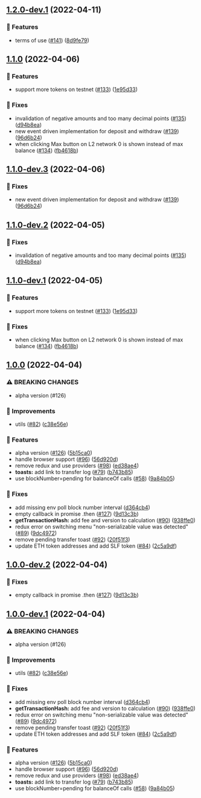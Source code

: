 ## [1.2.0-dev.1](https://github.com/starkware-libs/starkgate-frontend/compare/v1.1.0...v1.2.0-dev.1) (2022-04-11)


### 🧩 Features

* terms of use ([#141](https://github.com/starkware-libs/starkgate-frontend/issues/141)) ([8d9fe79](https://github.com/starkware-libs/starkgate-frontend/commit/8d9fe7957e09c739e1e79801eaf507178854f944))

## [1.1.0](https://github.com/starkware-libs/starkgate-frontend/compare/v1.0.0...v1.1.0) (2022-04-06)


### 🧩 Features

* support more tokens on testnet ([#133](https://github.com/starkware-libs/starkgate-frontend/issues/133)) ([1e95d33](https://github.com/starkware-libs/starkgate-frontend/commit/1e95d330e5a47a4182f77bf7cb1af4d3a39adcbe))


### 🔧 Fixes

* invalidation of negative amounts and too many decimal points ([#135](https://github.com/starkware-libs/starkgate-frontend/issues/135)) ([d94b8ea](https://github.com/starkware-libs/starkgate-frontend/commit/d94b8ea9cec4cf96da3b5fcd7e829b7f4ff5661c))
* new event driven implementation for deposit and withdraw ([#139](https://github.com/starkware-libs/starkgate-frontend/issues/139)) ([96d6b24](https://github.com/starkware-libs/starkgate-frontend/commit/96d6b240d0e6ec6e82b5cb3b418c7b1478541e09))
* when clicking Max button on L2 network 0 is shown instead of max balance ([#134](https://github.com/starkware-libs/starkgate-frontend/issues/134)) ([fb4618b](https://github.com/starkware-libs/starkgate-frontend/commit/fb4618b4a0c4171296858e904fcc94b56e04215c))

## [1.1.0-dev.3](https://github.com/starkware-libs/starkgate-frontend/compare/v1.1.0-dev.2...v1.1.0-dev.3) (2022-04-06)


### 🔧 Fixes

* new event driven implementation for deposit and withdraw ([#139](https://github.com/starkware-libs/starkgate-frontend/issues/139)) ([96d6b24](https://github.com/starkware-libs/starkgate-frontend/commit/96d6b240d0e6ec6e82b5cb3b418c7b1478541e09))

## [1.1.0-dev.2](https://github.com/starkware-libs/starkgate-frontend/compare/v1.1.0-dev.1...v1.1.0-dev.2) (2022-04-05)


### 🔧 Fixes

* invalidation of negative amounts and too many decimal points ([#135](https://github.com/starkware-libs/starkgate-frontend/issues/135)) ([d94b8ea](https://github.com/starkware-libs/starkgate-frontend/commit/d94b8ea9cec4cf96da3b5fcd7e829b7f4ff5661c))

## [1.1.0-dev.1](https://github.com/starkware-libs/starkgate-frontend/compare/v1.0.0...v1.1.0-dev.1) (2022-04-05)

### 🧩 Features

* support more tokens on testnet ([#133](https://github.com/starkware-libs/starkgate-frontend/issues/133)) ([1e95d33](https://github.com/starkware-libs/starkgate-frontend/commit/1e95d330e5a47a4182f77bf7cb1af4d3a39adcbe))

### 🔧 Fixes

* when clicking Max button on L2 network 0 is shown instead of max balance ([#134](https://github.com/starkware-libs/starkgate-frontend/issues/134)) ([fb4618b](https://github.com/starkware-libs/starkgate-frontend/commit/fb4618b4a0c4171296858e904fcc94b56e04215c))

## [1.0.0](https://github.com/starkware-libs/starkgate-frontend/compare/v0.0.1...v1.0.0) (2022-04-04)

### ⚠ BREAKING CHANGES

* alpha version (#126)

### 💉 Improvements

* utils ([#82](https://github.com/starkware-libs/starkgate-frontend/issues/82)) ([c38e56e](https://github.com/starkware-libs/starkgate-frontend/commit/c38e56e1d942b3350e45811a435da22472dcf00e))

### 🧩 Features

* alpha version ([#126](https://github.com/starkware-libs/starkgate-frontend/issues/126)) ([5b15ca0](https://github.com/starkware-libs/starkgate-frontend/commit/5b15ca0b1c87f25beab2f30367384d63503d8ef9))
* handle browser support ([#96](https://github.com/starkware-libs/starkgate-frontend/issues/96)) ([56d920d](https://github.com/starkware-libs/starkgate-frontend/commit/56d920d46af53e9d60368321435aed86e463063e))
* remove redux and use providers ([#98](https://github.com/starkware-libs/starkgate-frontend/issues/98)) ([ed38ae4](https://github.com/starkware-libs/starkgate-frontend/commit/ed38ae4925468e7331f974a618f3d4da04773ca8))
* **toasts:** add link to transfer log ([#79](https://github.com/starkware-libs/starkgate-frontend/issues/79)) ([b743b85](https://github.com/starkware-libs/starkgate-frontend/commit/b743b85be4d573a93e3dbfe1e58fdbd8042a5e61))
* use blockNumber=pending for balanceOf calls ([#58](https://github.com/starkware-libs/starkgate-frontend/issues/58)) ([9a84b05](https://github.com/starkware-libs/starkgate-frontend/commit/9a84b05142a8ea44e2e2dd0a39aba39f35b327b4))

### 🔧 Fixes

* add missing env poll block number interval ([d364cb4](https://github.com/starkware-libs/starkgate-frontend/commit/d364cb44b8bf1ef62bba3cf08a13cd48c2897c6e))
* empty callback in promise .then ([#127](https://github.com/starkware-libs/starkgate-frontend/issues/127)) ([9d13c3b](https://github.com/starkware-libs/starkgate-frontend/commit/9d13c3bf01090b3f0db2d392ae3747d56fd3c9a5))
* **getTransactionHash:** add fee and version to calculation ([#90](https://github.com/starkware-libs/starkgate-frontend/issues/90)) ([938ffe0](https://github.com/starkware-libs/starkgate-frontend/commit/938ffe079c794409df04982096de22fd6e9d31ad))
* redux error on switching menu "non-serializable value was detected" ([#89](https://github.com/starkware-libs/starkgate-frontend/issues/89)) ([9dc4972](https://github.com/starkware-libs/starkgate-frontend/commit/9dc49729c9cef14c016be348fe170f084d478843))
* remove pending transfer toast ([#92](https://github.com/starkware-libs/starkgate-frontend/issues/92)) ([20f51f3](https://github.com/starkware-libs/starkgate-frontend/commit/20f51f3d68bf5d9c8a1212e6442fa5d246fbbeb2))
* update ETH token addresses and add SLF token ([#84](https://github.com/starkware-libs/starkgate-frontend/issues/84)) ([2c5a9df](https://github.com/starkware-libs/starkgate-frontend/commit/2c5a9df17acf28fb3c87bf91a245dc0f0f6e5b2e))

## [1.0.0-dev.2](https://github.com/starkware-libs/starkgate-frontend/compare/v1.0.0-dev.1...v1.0.0-dev.2) (2022-04-04)

### 🔧 Fixes

* empty callback in promise .then ([#127](https://github.com/starkware-libs/starkgate-frontend/issues/127)) ([9d13c3b](https://github.com/starkware-libs/starkgate-frontend/commit/9d13c3bf01090b3f0db2d392ae3747d56fd3c9a5))

## [1.0.0-dev.1](https://github.com/starkware-libs/starkgate-frontend/compare/v0.0.1...v1.0.0-dev.1) (2022-04-04)

### ⚠ BREAKING CHANGES

* alpha version (#126)

### 💉 Improvements

* utils ([#82](https://github.com/starkware-libs/starkgate-frontend/issues/82)) ([c38e56e](https://github.com/starkware-libs/starkgate-frontend/commit/c38e56e1d942b3350e45811a435da22472dcf00e))

### 🔧 Fixes

* add missing env poll block number interval ([d364cb4](https://github.com/starkware-libs/starkgate-frontend/commit/d364cb44b8bf1ef62bba3cf08a13cd48c2897c6e))
* **getTransactionHash:** add fee and version to calculation ([#90](https://github.com/starkware-libs/starkgate-frontend/issues/90)) ([938ffe0](https://github.com/starkware-libs/starkgate-frontend/commit/938ffe079c794409df04982096de22fd6e9d31ad))
* redux error on switching menu "non-serializable value was detected" ([#89](https://github.com/starkware-libs/starkgate-frontend/issues/89)) ([9dc4972](https://github.com/starkware-libs/starkgate-frontend/commit/9dc49729c9cef14c016be348fe170f084d478843))
* remove pending transfer toast ([#92](https://github.com/starkware-libs/starkgate-frontend/issues/92)) ([20f51f3](https://github.com/starkware-libs/starkgate-frontend/commit/20f51f3d68bf5d9c8a1212e6442fa5d246fbbeb2))
* update ETH token addresses and add SLF token ([#84](https://github.com/starkware-libs/starkgate-frontend/issues/84)) ([2c5a9df](https://github.com/starkware-libs/starkgate-frontend/commit/2c5a9df17acf28fb3c87bf91a245dc0f0f6e5b2e))

### 🧩 Features

* alpha version ([#126](https://github.com/starkware-libs/starkgate-frontend/issues/126)) ([5b15ca0](https://github.com/starkware-libs/starkgate-frontend/commit/5b15ca0b1c87f25beab2f30367384d63503d8ef9))
* handle browser support ([#96](https://github.com/starkware-libs/starkgate-frontend/issues/96)) ([56d920d](https://github.com/starkware-libs/starkgate-frontend/commit/56d920d46af53e9d60368321435aed86e463063e))
* remove redux and use providers ([#98](https://github.com/starkware-libs/starkgate-frontend/issues/98)) ([ed38ae4](https://github.com/starkware-libs/starkgate-frontend/commit/ed38ae4925468e7331f974a618f3d4da04773ca8))
* **toasts:** add link to transfer log ([#79](https://github.com/starkware-libs/starkgate-frontend/issues/79)) ([b743b85](https://github.com/starkware-libs/starkgate-frontend/commit/b743b85be4d573a93e3dbfe1e58fdbd8042a5e61))
* use blockNumber=pending for balanceOf calls ([#58](https://github.com/starkware-libs/starkgate-frontend/issues/58)) ([9a84b05](https://github.com/starkware-libs/starkgate-frontend/commit/9a84b05142a8ea44e2e2dd0a39aba39f35b327b4))
